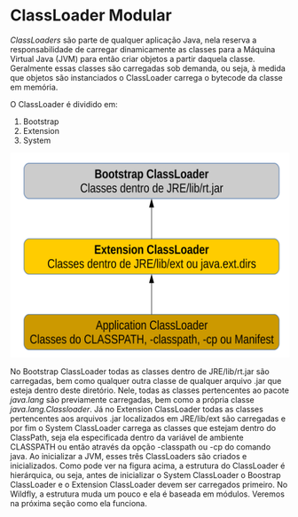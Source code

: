 # ClassLoader Modular
*ClassLoaders* são parte de qualquer aplicação Java, nela reserva a responsabilidade de carregar dinamicamente as classes para a Máquina Virtual Java (JVM) para então criar objetos a partir daquela classe. Geralmente essas classes são carregadas sob demanda, ou seja, à medida que objetos são instanciados o ClassLoader carrega o bytecode da classe em memória. 

O ClassLoader é dividido em:

1. Bootstrap
2. Extension
3. System

![Classloader da JRE](../images/classloader.svg)

No Bootstrap ClassLoader todas as classes dentro de JRE/lib/rt.jar são carregadas, bem como qualquer outra classe de qualquer arquivo .jar que esteja dentro deste diretório. Nele, todas as classes pertencentes ao pacote *java.lang* são previamente carregadas, bem como a própria classe *java.lang.Classloader*.
Já no Extension ClassLoader todas as classes pertencentes aos arquivos .jar localizados em JRE/lib/ext são carregadas e por fim o System ClassLoader carrega as classes que estejam dentro do ClassPath, seja ela especificada dentro da variável de ambiente CLASSPATH ou então através da opção -classpath ou -cp do comando java. Ao inicializar a JVM, esses três ClassLoaders são criados e inicializados.
Como pode ver na figura acima, a estrutura do ClassLoader é hierárquica, ou seja, antes de inicializar o System ClassLoader o Boostrap ClassLoader e o Extension ClassLoader devem ser carregados primeiro. No Wildfly, a estrutura muda um pouco e ela é baseada em módulos. Veremos na próxima seção como ela funciona.
